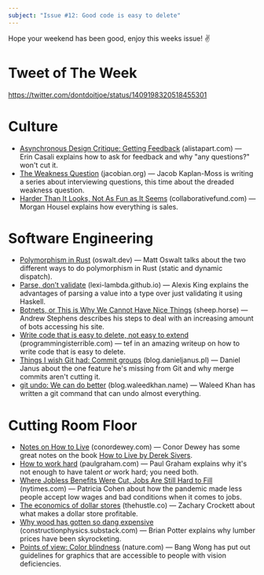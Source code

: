 ```yaml
---
subject: "Issue #12: Good code is easy to delete"
---
```


Hope your weekend has been good, enjoy this weeks issue! ✌️

# Tweet of The Week
https://twitter.com/dontdoitjoe/status/1409198320518455301

# Culture
* [Asynchronous Design Critique: Getting Feedback](https://alistapart.com/article/asynchronous-design-critique-giving-feedback-part2/) (alistapart.com) — Erin Casali explains how to ask for feedback and why "any questions?" won't cut it.
* [The Weakness Question](https://jacobian.org/2021/feb/12/interview-questions-weakness/) (jacobian.org) — Jacob Kaplan-Moss is writing a series about interviewing questions, this time about the dreaded weakness question.
* [Harder Than It Looks, Not As Fun as It Seems](https://www.collaborativefund.com/blog/hard/) (collaborativefund.com) — Morgan Housel explains how everything is sales.

# Software Engineering
* [Polymorphism in Rust](https://oswalt.dev/2021/06/polymorphism-in-rust/) (oswalt.dev) — Matt Oswalt talks about the two different ways to do polymorphism in Rust (static and dynamic dispatch).
* [Parse, don’t validate](https://lexi-lambda.github.io/blog/2019/11/05/parse-don-t-validate/) (lexi-lambda.github.io) — Alexis King explains the advantages of parsing a value into a type over just validating it using Haskell.
* [Botnets, or This is Why We Cannot Have Nice Things](https://sheep.horse/2021/6/botnets%2C_or_this_is_why_we_cannot_have_nice_things.html) (sheep.horse) — Andrew Stephens describes his steps to deal with an increasing amount of bots accessing his site.
* [Write code that is easy to delete, not easy to extend](https://programmingisterrible.com/post/139222674273/how-to-write-disposable-code-in-large-systems) (programmingisterrible.com) — tef in an amazing writeup on how to write code that is easy to delete.
* [Things I wish Git had: Commit groups](http://blog.danieljanus.pl/2021/07/01/commit-groups/) (blog.danieljanus.pl) — Daniel Janus about the one feature he's missing from Git and why merge commits aren't cutting it.
* [git undo: We can do better](https://blog.waleedkhan.name/git-undo/) (blog.waleedkhan.name) — Waleed Khan has written a git command that can undo almost everything.

# Cutting Room Floor
* [Notes on How to Live](https://www.conordewey.com/blog/how-to-live/) (conordewey.com) — Conor Dewey has some great notes on the book [How to Live by Derek Sivers](https://sive.rs/h).
* [How to work hard](http://paulgraham.com/hwh.html) (paulgraham.com) — Paul Graham explains why it's not enough to have talent _or_ work hard; you need both.
* [Where Jobless Benefits Were Cut, Jobs Are Still Hard to Fill](https://www.nytimes.com/2021/06/27/business/economy/jobs-workers-unemployment-benefits.html) (nytimes.com) — Patricia Cohen about how the pandemic made less people accept low wages and bad conditions when it comes to jobs.
* [The economics of dollar stores](https://thehustle.co/the-economics-of-dollar-stores/) (thehustle.co) — Zachary Crockett about what makes a dollar store profitable.
* [Why wood has gotten so dang expensive](https://constructionphysics.substack.com/p/lumber-price-faq) (constructionphysics.substack.com) — Brian Potter explains why lumber prices have been skyrocketing.
* [Points of view: Color blindness](https://www.nature.com/articles/nmeth.1618) (nature.com) — Bang Wong has put out guidelines for graphics that are accessible to people with vision deficiencies.
